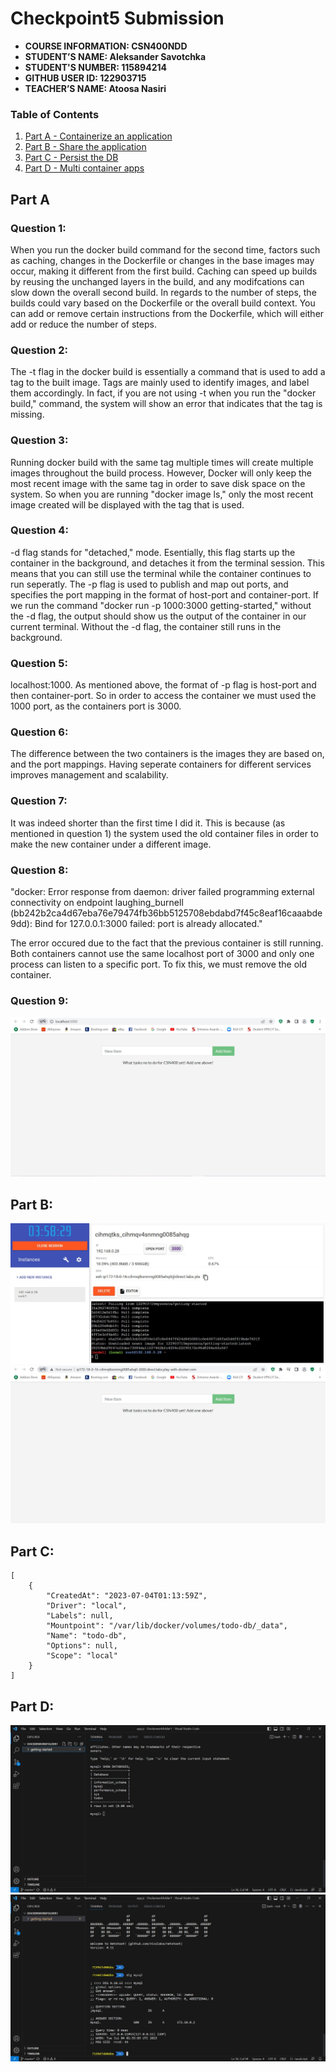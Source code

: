 # Checkpoint5 Submission

- **COURSE INFORMATION: CSN400NDD**
- **STUDENT’S NAME: Aleksander Savotchka**
- **STUDENT'S NUMBER: 115894214**
- **GITHUB USER ID: 122903715**
- **TEACHER’S NAME: Atoosa Nasiri**
### Table of Contents
1. [Part A - Containerize an application](#part-a)
2. [Part B - Share the application](#part-b)
3. [Part C - Persist the DB](#part-c)
4. [Part D - Multi container apps](#part-d)

## Part A
### Question 1:
When you run the docker build command for the second time, factors such as caching, changes in the Dockerfile or changes in the base images may occur, making it different from the first build. Caching can speed up builds by reusing the unchanged layers in the build, and any modifcations can slow down the overall second build. In regards to the number of steps, the builds could vary based on the Dockerfile or the overall build context. You can add or remove certain instructions from the Dockerfile, which will either add or reduce the number of steps.

### Question 2:
The -t flag in the docker build is essentially a command that is used to add a tag to the built image. Tags are mainly used to identify images, and label them accordingly. In fact, if you are not using -t when you run the "docker build," command, the system will show an error that indicates that the tag is missing.

### Question 3:
Running docker build with the same tag multiple times will create multiple images throughout the build process. However, Docker will only keep the most recent image with the same tag in order to save disk space on the system. So when you are running "docker image ls," only the most recent image created will be displayed with the tag that is used.

### Question 4:
-d flag stands for "detached," mode. Esentially, this flag starts up the container in the background, and detaches it from the terminal session. This means that you can still use the terminal while the container continues to run seperatly. The -p flag is used to publish and map out ports, and specifies the port mapping in the format of host-port and container-port. If we run the command "docker run -p 1000:3000 getting-started," without the -d flag, the output should show us the output of the container in our current terminal. Without the -d flag, the container still runs in the background.

### Question 5:
localhost:1000. As mentioned above, the format of -p flag is host-port and then container-port. So in order to access the container we must used the 1000 port, as the containers port is 3000.

### Question 6:
The difference between the two containers is the images they are based on, and the port mappings. Having seperate containers for different services improves management and scalability.

### Question 7:
It was indeed shorter than the first time I did it. This is because (as mentioned in question 1) the system used the old container files in order to make the new container under a different image.

### Question 8:
"docker: Error response from daemon: driver failed programming external connectivity on endpoint laughing_burnell 
(bb242b2ca4d67eba76e79474fb36bb5125708ebdabd7f45c8eaf16caaabde9dd): Bind for 127.0.0.1:3000 failed: port is already allocated."

The error occured due to the fact that the previous container is still running. Both containers cannot use the same localhost port of 3000 and only one process can listen to a specific port. To fix this, we must remove the old container.

### Question 9:
![Alt text](SS1.JPG)

## Part B:
![Alt text](SS2.JPG)
![Alt text](SS3.JPG)

## Part C:
```
[
    {
        "CreatedAt": "2023-07-04T01:13:59Z",
        "Driver": "local",
        "Labels": null,
        "Mountpoint": "/var/lib/docker/volumes/todo-db/_data",
        "Name": "todo-db",
        "Options": null,
        "Scope": "local"
    }
]
```
## Part D:
![Alt text](SS5.JPG)
![Alt text](ss6.JPG)